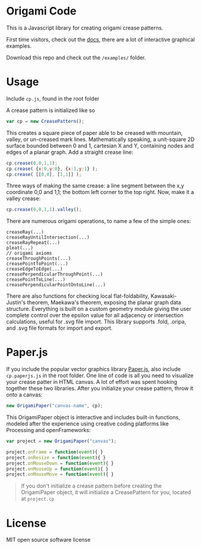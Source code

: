 # Origami Code

This is a Javascript library for creating origami crease patterns.

First time visitors, check out the [docs](https://rabbitear.org/docs/), there are a lot of interactive graphical examples.

Download this repo and check out the `/examples/` folder.

# Usage

Include `cp.js`, found in the root folder

A crease pattern is initialized like so

```javascript
var cp = new CreasePattern();
```

This creates a square piece of paper able to be creased with mountain, valley, or un-creased mark lines. Mathematically speaking, a unit-square 2D surface bounded between 0 and 1, cartesian X and Y, containing nodes and edges of a planar graph. Add a straight crease line:

```javascript
cp.crease(0,0,1,1);
cp.crease( {x:0,y:0}, {x:1,y:1} );
cp.crease( [[0,0], [1,1]] );
```

Three ways of making the same crease: a line segment between the x,y coordinate 0,0 and 1,1; the bottom left corner to the top right. Now, make it a valley crease:

```javascript
cp.crease(0,0,1,1).valley();
```

There are numerous origami operations, to name a few of the simple ones:

```
creaseRay(...)
creaseRayUntilIntersection(...)
creaseRayRepeat(...)
pleat(...)
// origami axioms
creaseThroughPoints(...)
creasePointToPoint(...)
creaseEdgeToEdge(...)
creasePerpendicularThroughPoint(...)
creasePointToLine(...)
creasePerpendicularPointOntoLine(...)
```

There are also functions for checking local flat-foldability, Kawasaki-Justin's theorem, Maekawa's theorem, exposing the planar graph data structure. Everything is built on a custom geometry module giving the user complete control over the epsilon value for all adjacency or intersection calculations, useful for .svg file import. This library supports .fold, .oripa, and .svg file formats for import and export.

# Paper.js

If you include the popular vector graphics library [Paper.js](http://paperjs.org/), also include `cp.paperjs.js` in the root folder. One line of code is all you need to visualize your crease patter in HTML canvas. A lot of effort was spent hooking together these two libraries. After you initialize your crease pattern, throw it onto a canvas:

```Javascript
new OrigamiPaper("canvas-name", cp);
```

This OrigamiPaper object is interactive and includes built-in functions, modeled after the experience using creative coding platforms like Processing and openFrameworks:

```javascript
var project = new OrigamiPaper("canvas");

project.onFrame = function(event){ }
project.onResize = function(event){ }
project.onMouseDown = function(event){ }
project.onMouseUp = function(event){ }
project.onMouseMove = function(event){ }
```

> If you don't initialize a crease pattern before creating the OrigamiPaper object, it will initialize a CreasePattern for you, located at `project.cp`

# License

MIT open source software license